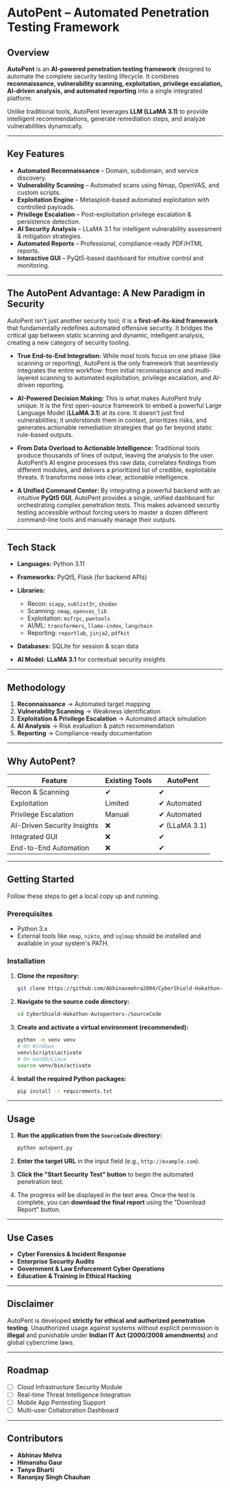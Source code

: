# AutoPent – Automated Penetration Testing Framework

## Overview

**AutoPent** is an **AI-powered penetration testing framework** designed to automate the complete security testing lifecycle.
It combines **reconnaissance, vulnerability scanning, exploitation, privilege escalation, AI-driven analysis, and automated reporting** into a single integrated platform.

Unlike traditional tools, AutoPent leverages **LLM (LLaMA 3.1)** to provide intelligent recommendations, generate remediation steps, and analyze vulnerabilities dynamically.

---

## Key Features

* **Automated Reconnaissance** – Domain, subdomain, and service discovery.
* **Vulnerability Scanning** – Automated scans using Nmap, OpenVAS, and custom scripts.
* **Exploitation Engine** – Metasploit-based automated exploitation with controlled payloads.
* **Privilege Escalation** – Post-exploitation privilege escalation & persistence detection.
* **AI Security Analysis** – LLaMA 3.1 for intelligent vulnerability assessment & mitigation strategies.
* **Automated Reports** – Professional, compliance-ready PDF/HTML reports.
* **Interactive GUI** – PyQt5-based dashboard for intuitive control and monitoring.

---

## The AutoPent Advantage: A New Paradigm in Security

AutoPent isn't just another security tool; it is a **first-of-its-kind framework** that fundamentally redefines automated offensive security. It bridges the critical gap between static scanning and dynamic, intelligent analysis, creating a new category of security tooling.

*   **True End-to-End Integration:** While most tools focus on one phase (like scanning or reporting), AutoPent is the only framework that seamlessly integrates the entire workflow: from initial reconnaissance and multi-layered scanning to automated exploitation, privilege escalation, and AI-driven reporting.

*   **AI-Powered Decision Making:** This is what makes AutoPent truly unique. It is the first open-source framework to embed a powerful Large Language Model (**LLaMA 3.1**) at its core. It doesn't just find vulnerabilities; it *understands* them in context, prioritizes risks, and generates actionable remediation strategies that go far beyond static rule-based outputs.

*   **From Data Overload to Actionable Intelligence:** Traditional tools produce thousands of lines of output, leaving the analysis to the user. AutoPent’s AI engine processes this raw data, correlates findings from different modules, and delivers a prioritized list of credible, exploitable threats. It transforms noise into clear, actionable intelligence.

*   **A Unified Command Center:** By integrating a powerful backend with an intuitive **PyQt5 GUI**, AutoPent provides a single, unified dashboard for orchestrating complex penetration tests. This makes advanced security testing accessible without forcing users to master a dozen different command-line tools and manually manage their outputs.

---

## Tech Stack

* **Languages:** Python 3.11
* **Frameworks:** PyQt5, Flask (for backend APIs)
* **Libraries:**

  * Recon: `scapy`, `sublist3r`, `shodan`
  * Scanning: `nmap`, `openvas_lib`
  * Exploitation: `msfrpc`, `pwntools`
  * AI/ML: `transformers`, `llama-index`, `langchain`
  * Reporting: `reportlab`, `jinja2`, `pdfkit`
* **Databases:** SQLite for session & scan data
* **AI Model:** **LLaMA 3.1** for contextual security insights

---

## Methodology

1. **Reconnaissance** → Automated target mapping
2. **Vulnerability Scanning** → Weakness identification
3. **Exploitation & Privilege Escalation** → Automated attack simulation
4. **AI Analysis** → Risk evaluation & patch recommendation
5. **Reporting** → Compliance-ready documentation

---

## Why AutoPent?

| Feature                     | Existing Tools | AutoPent      |
| --------------------------- | -------------- | ------------- |
| Recon & Scanning            | ✔              | ✔             |
| Exploitation                | Limited        | ✔ Automated   |
| Privilege Escalation        | Manual         | ✔ Automated   |
| AI-Driven Security Insights | ❌              | ✔ (LLaMA 3.1) |
| Integrated GUI              | ❌              | ✔             |
| End-to-End Automation       | ❌              | ✔             |

---

## Getting Started

Follow these steps to get a local copy up and running.

### Prerequisites

*   Python 3.x
*   External tools like `nmap`, `nikto`, and `sqlmap` should be installed and available in your system's PATH.

### Installation

1.  **Clone the repository:**
    ```sh
    git clone https://github.com/Abhinavmehra2004/CyberShield-Hakathon-Autopenters-.git
    ```

2.  **Navigate to the source code directory:**
    ```sh
    cd CyberShield-Hakathon-Autopenters-/SourceCode
    ```

3.  **Create and activate a virtual environment (recommended):**
    ```sh
    python -m venv venv
    # On Windows
    venv\Scripts\activate
    # On macOS/Linux
    source venv/bin/activate
    ```

4.  **Install the required Python packages:**
    ```sh
    pip install -r requirements.txt
    ```

---

## Usage

1.  **Run the application from the `SourceCode` directory:**
    ```sh
    python autopent.py
    ```

2.  **Enter the target URL** in the input field (e.g., `http://example.com`).

3.  **Click the "Start Security Test" button** to begin the automated penetration test.

4.  The progress will be displayed in the text area. Once the test is complete, you can **download the final report** using the "Download Report" button.

---

## Use Cases

* **Cyber Forensics & Incident Response**
* **Enterprise Security Audits**
* **Government & Law Enforcement Cyber Operations**
* **Education & Training in Ethical Hacking**

---

## Disclaimer

AutoPent is developed **strictly for ethical and authorized penetration testing**.
Unauthorized usage against systems without explicit permission is **illegal** and punishable under **Indian IT Act (2000/2008 amendments)** and global cybercrime laws.

---

## Roadmap

* [ ] Cloud Infrastructure Security Module
* [ ] Real-time Threat Intelligence Integration
* [ ] Mobile App Pentesting Support
* [ ] Multi-user Collaboration Dashboard

---

## Contributors

* **Abhinav Mehra**
* **Himanshu Gaur**
* **Tanya Bharti**
* **Rananjay Singh Chauhan**